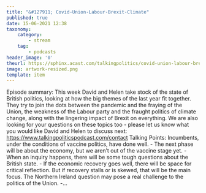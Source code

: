 ```yaml
---
title: "&#127911; Covid-Union-Labour-Brexit-Climate"
published: true
date: 15-06-2021 12:38
taxonomy:
    category:
        - stream
    tag:
        - podcasts
header_image: '0'
theurl: https://sphinx.acast.com/talkingpolitics/covid-union-labour-brexit-climate/media.mp3?tk=eyJ0ayI6ImRlZmF1bHQiLCJhZHMiOnRydWUsInNwb25zIjp0cnVlLCJpbiI6Imh0dHBzOi8vYXRlYW0tcGVnYXN1cy1hc3NldHMtYnVja2V0LXByb2QuczMuZXUtd2VzdC0xLmFtYXpvbmF3cy5jb20vOWEwM2ZlOWUtMWZmMC00ZGNjLWIzZjYtNTBiZDFmMDE2ZWE0L2F1ZGlvL3B1YmxpY2ludHJvLWttM212MTR1LWZpbmFsX3RwX25ld19tZXNzYWdlX2Zvcl9taXhpbmcubXAzIiwic3RhdHVzIjoicHVibGljIn0=&sig=w7LB-WyZWic5Xkw5wPt71y1PM7r3tPcmwfBLQk-aQ_Y
image: artwork-resized.png
template: item
--- 
```

Episode summary: This week David and Helen take stock of the state of British politics, looking at how the big themes of the last year fit together. They try to join the dots between the pandemic and the fraying of the Union, the weakness of the Labour party and the fraught politics of climate change, along with the lingering impact of Brexit on everything. We are also looking for your questions on these topics too - please let us know what you would like David and Helen to discuss next: https://www.talkingpoliticspodcast.com/contact Talking Points: Incumbents, under the conditions of vaccine politics, have done well. - The next phase will be about the economy, but we aren’t out of the vaccine stage yet. - When an inquiry happens, there will be some tough questions about the British state. - If the economic recovery goes well, there will be space for critical reflection. But if recovery stalls or is skewed, that will be the main focus. The Northern Ireland question may pose a real challenge to the politics of the Union. -…
